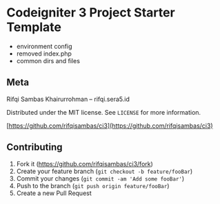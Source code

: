 # Codeigniter 3 Project Starter Template

- environment config
- removed index.php
- common dirs and files

## Meta

Rifqi Sambas Khairurrohman – rifqi.sera5.id

Distributed under the MIT license. See ``LICENSE`` for more information.

[https://github.com/rifqisambas/ci3](https://github.com/rifqisambas/ci3)

## Contributing

1. Fork it (<https://github.com/rifqisambas/ci3/fork>)
2. Create your feature branch (`git checkout -b feature/fooBar`)
3. Commit your changes (`git commit -am 'Add some fooBar'`)
4. Push to the branch (`git push origin feature/fooBar`)
5. Create a new Pull Request
